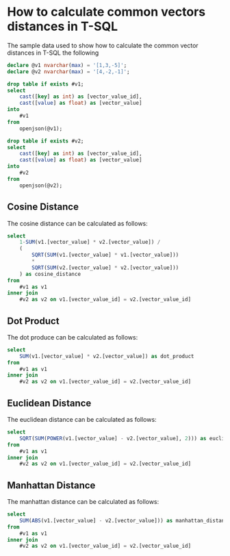 # How to calculate common vectors distances in T-SQL

The sample data used to show how to calculate the common vector distances in T-SQL the following

```sql
declare @v1 nvarchar(max) = '[1,3,-5]';
declare @v2 nvarchar(max) = '[4,-2,-1]';

drop table if exists #v1;
select 
    cast([key] as int) as [vector_value_id], 
    cast([value] as float) as [vector_value]
into 
    #v1 
from
    openjson(@v1);

drop table if exists #v2;
select 
    cast([key] as int) as [vector_value_id], 
    cast([value] as float) as [vector_value]
into 
    #v2
from
    openjson(@v2);
```

## Cosine Distance

The cosine distance can be calculated as follows:

```sql
select
    1-SUM(v1.[vector_value] * v2.[vector_value]) / 
    (
        SQRT(SUM(v1.[vector_value] * v1.[vector_value])) 
        * 
        SQRT(SUM(v2.[vector_value] * v2.[vector_value]))
    ) as cosine_distance
from
    #v1 as v1
inner join 
    #v2 as v2 on v1.[vector_value_id] = v2.[vector_value_id]
```

## Dot Product

The dot produce can be calculated as follows:

```sql
select
    SUM(v1.[vector_value] * v2.[vector_value]) as dot_product
from
    #v1 as v1
inner join 
    #v2 as v2 on v1.[vector_value_id] = v2.[vector_value_id]
```

## Euclidean Distance

The euclidean distance can be calculated as follows:

```sql
select
    SQRT(SUM(POWER(v1.[vector_value] - v2.[vector_value], 2))) as euclidean_distance    
from
    #v1 as v1  
inner join
    #v2 as v2 on v1.[vector_value_id] = v2.[vector_value_id]
```

## Manhattan Distance

The manhattan distance can be calculated as follows:

```sql
select
    SUM(ABS(v1.[vector_value] - v2.[vector_value])) as manhattan_distance
from
    #v1 as v1  
inner join
    #v2 as v2 on v1.[vector_value_id] = v2.[vector_value_id]
```